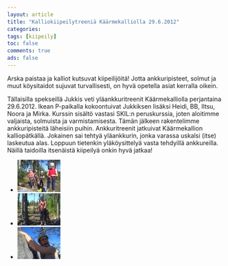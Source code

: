 ```yaml
---
layout: article
title: "Kalliokiipeilytreeniä Käärmekalliolla 29.6.2012"
categories:
tags: [kiipeily]
toc: false
comments: true
ads: false
---
```


Arska paistaa ja kalliot kutsuvat kiipeilijöitä! Jotta
ankkuripisteet, solmut ja muut köysitaidot sujuvat turvallisesti, on
hyvä opetella asiat kerralla oikein.

Tällaisilla spekseillä Jukkis veti yläankkuritreenit Käärmekalliolla perjantaina
29.6.2012. Ikean P-paikalla kokoontuivat Jukkiksen lisäksi Heidi, BB, Iltsu, Noora ja
Mirka. Kurssin sisältö vastasi SKIL:n peruskurssia, joten aloitimme
valjaista, solmuista ja varmistamisesta. Tämän jälkeen rakentelimme
ankkuripisteitä läheisiin puihin. Ankkuritreenit jatkuivat Käärmekallion
kalliopätkällä. Jokainen sai tehtyä yläankkurin, jonka varassa uskalsi
(itse) laskeutua alas. Loppuun tietenkin
yläköysittelyä vasta tehdyillä ankkureilla. Näillä taidoilla itsenäistä
kiipeilyä onkin hyvä jatkaa!

<div class="image-gallery" markdown="1">

-   [![](/images/kalliokiipeilytreenia-29.6.2012/Thumbnails/CIMG1146.JPG)](/images/kalliokiipeilytreenia-29.6.2012/CIMG1146.JPG)
-   [![](/images/kalliokiipeilytreenia-29.6.2012/Thumbnails/CIMG1155.JPG)](/images/kalliokiipeilytreenia-29.6.2012/CIMG1155.JPG)
-   [![](/images/kalliokiipeilytreenia-29.6.2012/Thumbnails/CIMG1161.JPG)](/images/kalliokiipeilytreenia-29.6.2012/CIMG1161.JPG)

</div>
